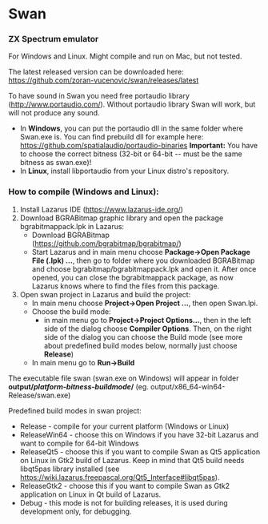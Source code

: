 
# Swan

### ZX Spectrum emulator
For Windows and Linux. Might compile and run on Mac, but not tested.

The latest released version can be downloaded here: https://github.com/zoran-vucenovic/swan/releases/latest

To have sound in Swan you need free portaudio library (http://www.portaudio.com/).
Without portaudio library Swan will work, but will not produce any sound.
- In **Windows**, you can put the portaudio dll in the same folder where Swan.exe is. You can find prebuild dll for example here: https://github.com/spatialaudio/portaudio-binaries
**Important:** You have to choose the correct bitness (32-bit or 64-bit -- must be the same bitness as swan.exe)!
- In **Linux**, install libportaudio from your Linux distro's repository.

### How to compile (Windows and Linux):
1. Install Lazarus IDE (https://www.lazarus-ide.org/)
2. Download BGRABitmap graphic library and open the package bgrabitmappack.lpk in Lazarus:
   - Download BGRABitmap (https://github.com/bgrabitmap/bgrabitmap/)
   - Start Lazarus and in main menu choose **Package->Open Package File (.lpk) ...**, then go to folder where you downloaded BGRABitmap and choose bgrabitmap/bgrabitmappack.lpk and open it.
   After once opened, you can close the bgrabitmappack package, as now Lazarus knows where to find the files from this package.
3. Open swan project in Lazarus and build the project:
   - In main menu choose **Project->Open Project ...**, then open Swan.lpi.
   - Choose the build mode:
     - in main menu go to **Project->Project Options...**, then in the left side of the dialog choose **Compiler Options**. Then, on the right side of the dialog you can choose the Build mode (see more about predefined build modes below, normally just choose **Release**)
   - In main menu go to **Run->Build**

The executable file swan (swan.exe on Windows) will appear in folder **output/*platform-bitness-buildmode*/** (eg. output/x86_64-win64-Release/swan.exe)

Predefined build modes in swan project:
- Release - compile for your current platform (Windows or Linux)
- ReleaseWin64 - choose this on Windows if you have 32-bit Lazarus and want to compile for 64-bit Windows
- ReleaseQt5 - choose this if you want to compile Swan as Qt5 application on Linux in Gtk2 build of Lazarus. Keep in mind that Qt5 build needs libqt5pas library installed (see https://wiki.lazarus.freepascal.org/Qt5_Interface#libqt5pas).
- ReleaseGtk2 - choose this if you want to compile Swan as Gtk2 application on Linux in Qt build of Lazarus.
- Debug - this mode is not for building releases, it is used during development only, for debugging.
